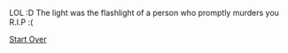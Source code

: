 LOL :D The light was the flashlight of a person who promptly murders you R.I.P :( 

[Start Over](../start.md)